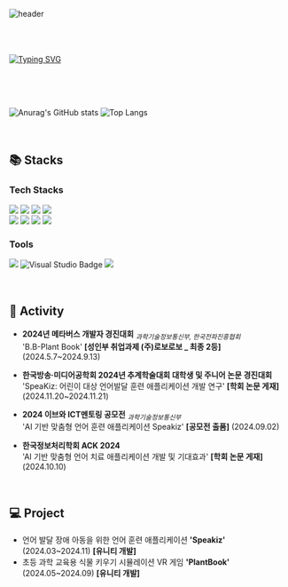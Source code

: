 
![header](https://capsule-render.vercel.app/api?type=Wave&color=A3AFD6&height=130)
<br><br>
<br>
<br>
  
[![Typing SVG](https://readme-typing-svg.herokuapp.com?font=Sriracha&color=9D9ED2&size=43&center=false&vCenter=false&width=600&height=110&lines=%E3%80%80Yejin's+Github%2C+Welcome🙌%E3%80%80)](https://git.io/typing-svg)

<div align="left">
<br><br><br>

![Anurag's GitHub stats](https://github-readme-stats.vercel.app/api?username=yeejin227&show_icons=true&theme=default)
![Top Langs](https://github-readme-stats.vercel.app/api/top-langs/?username=yeejin227&layout=compact)
<br>
<br>
<br>

## 📚 Stacks
### Tech Stacks
  <img src="https://img.shields.io/badge/Java-ED8B00?style=for-the-badge&logo=openjdk&logoColor=white"/>
  <img src="https://img.shields.io/badge/Spring-6DB33F?style=for-the-badge&logo=spring&logoColor=white"/>
  <img src="https://img.shields.io/badge/SpringBoot-6DB33F?style=for-the-badge&logo=SpringBoot&logoColor=white"/> 
  <img src="https://img.shields.io/badge/MySQL-4479A1?style=for-the-badge&logo=MySQL&logoColor=FFFFFF"/>
  <br>
  <img src="https://img.shields.io/badge/Python-3776AB?style=flat-square&logo=python&logoColor=FFFFFF"/>
  <img src="https://img.shields.io/badge/Django-092E20?style=flat-square&logo=django&logoColor=white">
  <img src="https://img.shields.io/badge/Unity-%23000000.svg?style=flat-square&logo=unity&logoColor=white">
  <img src="https://img.shields.io/badge/C%23-239120?style=flat-square&logo=c-sharp&logoColor=white">
  <br>
  
### Tools
<img src="https://img.shields.io/badge/IntelliJ_IDEA-000000.svg?style=for-the-badge&logo=intellij-idea&logoColor=white"/>
<img src="https://img.shields.io/badge/Visual%20Studio-5C2D91.svg?style=for-the-badge&logo=visual-studio&logoColor=white" alt="Visual Studio Badge">
<img src="https://img.shields.io/badge/Visual_Studio_Code-0078D4?style=for-the-badge&logo=visual%20studio%20code&logoColor=white"/>
<br>
<br>
<br>

## 📝 Activity 

- **2024년 메타버스 개발자 경진대회**  <sub>*과학기술정보통신부, 한국전파진흥협회*</sub> <br>
'B.B-Plant Book' **[성인부 취업과제 (주)로보로보 _ 최종 2등]** (2024.5.7~2024.9.13)

- **한국방송·미디어공학회 2024년 추계학술대회 대학생 및 주니어 논문 경진대회** <br>
'SpeaKiz: 어린이 대상 언어발달 훈련 애플리케이션 개발 연구' **[학회 논문 게재]** (2024.11.20~2024.11.21)

- **2024 이브와 ICT멘토링 공모전** <sub>*과학기술정보통신부*</sub>  <br> 
'AI 기반 맞춤형 언어 훈련 애플리케이션 Speakiz' **[공모전 출품]** (2024.09.02)

- **한국정보처리학회 ACK 2024** <br>
'AI 기반 맞춤형 언어 치료 애플리케이션 개발 및 기대효과' **[학회 논문 게재]** (2024.10.10)  

<br>

## 💻 Project

- 언어 발달 장애 아동을 위한 언어 훈련 애플리케이션 **'Speakiz'** (2024.03~2024.11) **[유니티 개발]** <br>
- 초등 과학 교육용 식물 키우기 시뮬레이션 VR 게임 **'PlantBook'** (2024.05~2024.09) **[유니티 개발]**

  
<br>
 

<br>


